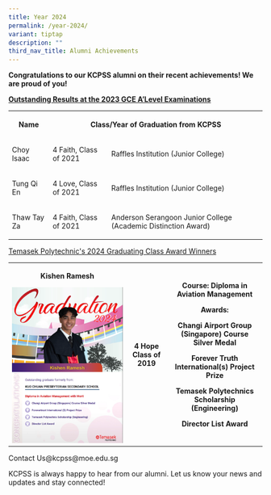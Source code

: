 ```yaml
---
title: Year 2024
permalink: /year-2024/
variant: tiptap
description: ""
third_nav_title: Alumni Achievements
---
```

<p><strong>Congratulations to our KCPSS alumni on their recent achievements! We are proud of you!</strong>
</p>
<p><strong><u>Outstanding Results at the 2023 GCE A’Level Examinations</u></strong>
</p>
<p></p>
<table style="minWidth: 75px">
<colgroup>
<col>
<col>
<col>
</colgroup>
<tbody>
<tr>
<th rowspan="1" colspan="1">
<p>Name</p>
</th>
<th rowspan="1" colspan="2">
<p>Class/Year of Graduation from KCPSS</p>
</th>
</tr>
<tr>
<td rowspan="1" colspan="1">
<p>Choy Isaac</p>
</td>
<td rowspan="1" colspan="1">
<p>4 Faith, Class of 2021</p>
</td>
<td rowspan="1" colspan="1">
<p>Raffles Institution (Junior College)</p>
</td>
</tr>
<tr>
<td rowspan="1" colspan="1">
<p>Tung Qi En</p>
</td>
<td rowspan="1" colspan="1">
<p>4 Love, Class of 2021</p>
</td>
<td rowspan="1" colspan="1">
<p>Raffles Institution (Junior College)</p>
</td>
</tr>
<tr>
<td rowspan="1" colspan="1">
<p>Thaw Tay Za</p>
</td>
<td rowspan="1" colspan="1">
<p>4 Faith, Class of 2021</p>
</td>
<td rowspan="1" colspan="1">
<p>Anderson Serangoon Junior College (Academic Distinction Award)</p>
</td>
</tr>
</tbody>
</table>
<p></p>
<p><u>Temasek Polytechnic's 2024 Graduating Class Award Winners</u>
</p>
<p></p>
<table style="minWidth: 75px">
<colgroup>
<col>
<col>
<col>
</colgroup>
<tbody>
<tr>
<th rowspan="1" colspan="1">
<p>Kishen Ramesh</p>
<p></p>
<div class="isomer-image-wrapper">
<img style="width: 100%" height="auto" width="100%" alt="" src="/images/The Kuo Chuan Experience/Our Pride/Alumni Achievements/kishen.png">
</div>
</th>
<th rowspan="1" colspan="1">
<p>4 Hope Class of 2019</p>
</th>
<th rowspan="1" colspan="1">
<p>Course: Diploma in Aviation Management</p>
<p></p>
<p>Awards:</p>
<p>Changi Airport Group (Singapore) Course Silver Medal</p>
<p></p>
<p>Forever Truth International(s) Project Prize</p>
<p></p>
<p>Temasek Polytechnics Scholarship (Engineering)</p>
<p></p>
<p>Director List Award</p>
</th>
</tr>
</tbody>
</table>
<p></p>
<p>Contact Us@<a rel="noopener noreferrer nofollow" target="_blank">kcpss@moe.edu.sg</a>
</p>
<p>KCPSS is always happy to hear from our alumni. Let us know your news and
updates and stay connected!</p>
<p></p>
<p></p>
<p></p>
